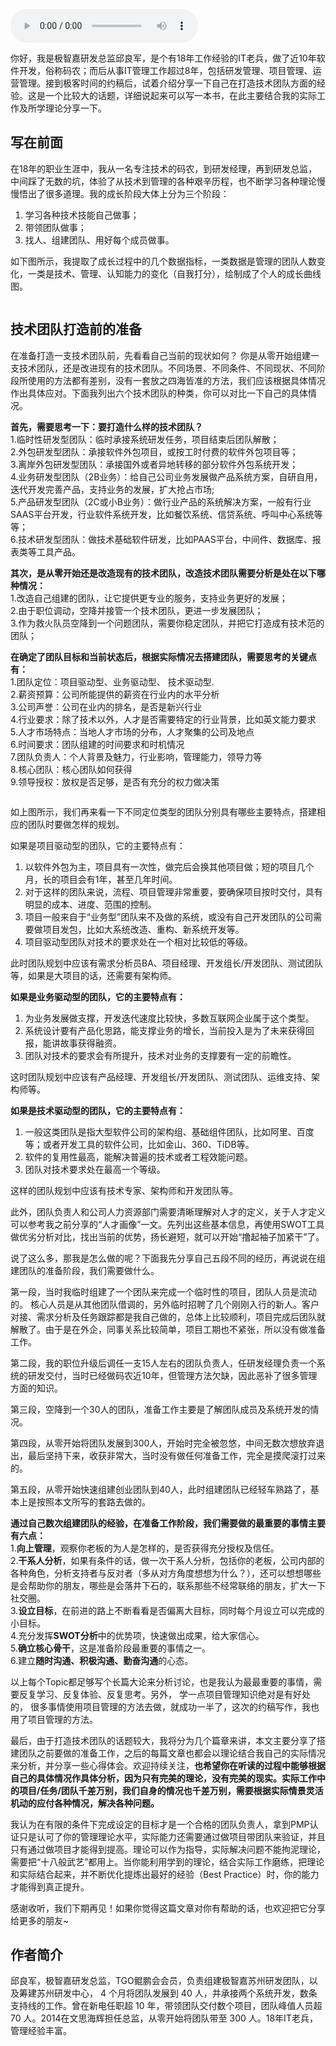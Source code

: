 <audio title="第174讲 _ 邱良军：打造高效技术团队，你准备好了吗！" src="https://static001.geekbang.org/resource/audio/fd/bc/fd69f93d0e089bd21a9fa680fa8bc5bc.mp3" controls="controls"></audio> 
<p>你好，我是极智嘉研发总监邱良军，是个有18年工作经验的IT老兵，做了近10年软件开发，俗称码农；而后从事IT管理工作超过8年，包括研发管理、项目管理、运营管理。接到极客时间的约稿后，试着介绍分享一下自己在打造技术团队方面的经验。这是一个比较大的话题，详细说起来可以写一本书，在此主要结合我的实际工作及所学理论分享一下。</p><h2>写在前面</h2><p>在18年的职业生涯中，我从一名专注技术的码农，到研发经理，再到研发总监，中间踩了无数的坑，体验了从技术到管理的各种艰辛历程，也不断学习各种理论慢慢悟出了很多道理。我的成长阶段大体上分为三个阶段：</p><ol>
<li>学习各种技术技能自己做事；</li>
<li>带领团队做事；</li>
<li>找人、组建团队、用好每个成员做事。</li>
</ol><p>如下图所示，我提取了成长过程中的几个数据指标，一类数据是管理的团队人数变化，一类是技术、管理、认知能力的变化（自我打分），绘制成了个人的成长曲线图。</p><p><img src="https://static001.geekbang.org/resource/image/61/6d/61e85a2c0e1ba662bec6deb775c6536d.jpg" alt=""></p><h2>技术团队打造前的准备</h2><p>在准备打造一支技术团队前，先看看自己当前的现状如何？ 你是从零开始组建一支技术团队，还是改进现有的技术团队。不同场景、不同条件、不同现状、不同阶段所使用的方法都有差别，没有一套放之四海皆准的方法，我们应该根据具体情况作出具体应对。下面我列出六个技术团队的种类，你可以对比一下自己的具体情况。</p><!-- [[[read_end]]] --><p><strong>首先，需要思考一下：要打造什么样的技术团队？</strong><br>
1.临时性研发型团队：临时承接系统研发任务，项目结束后团队解散；<br>
2.外包研发型团队：承接软件外包项目，或按工时付费的软件外包项目等；<br>
3.离岸外包研发型团队：承接国外或者异地转移的部分软件外包系统开发；<br>
4.业务研发型团队（2B业务）：给自己公司业务发展做产品系统方案，自研自用，迭代开发完善产品，支持业务的发展，扩大抢占市场;<br>
5.产品研发型团队（2C或小B业务）：做行业产品的系统解决方案，一般有行业SAAS平台开发，行业软件系统开发，比如餐饮系统、信贷系统、呼叫中心系统等等；<br>
6.技术研发型团队：做技术基础软件研发，比如PAAS平台，中间件、数据库、报表类等工具产品。</p><p><strong>其次，是从零开始还是改造现有的技术团队，改造技术团队需要分析是处在以下哪种情况：</strong><br>
1.改造自己组建的团队，让它提供更专业的服务，支持业务更好的发展；<br>
2.由于职位调动，空降并接管一个技术团队，更进一步发展团队；<br>
3.作为救火队员空降到一个问题团队，需要你稳定团队，并把它打造成有技术范的团队；</p><p><strong>在确定了团队目标和当前状态后，根据实际情况去搭建团队，需要思考的关键点有：</strong><br>
1.团队定位：项目驱动型、业务驱动型、 技术驱动型.<br>
2.薪资预算：公司所能提供的薪资在行业内的水平分析<br>
3.公司声誉：公司在业内的排名，是否是新兴行业<br>
4.行业要求：除了技术以外，人才是否需要特定的行业背景，比如英文能力要求<br>
5.人才市场特点：当地人才市场的分布，人才聚集的公司及地点<br>
6.时间要求：团队组建的时间要求和时机情况<br>
7.团队负责人：个人背景及魅力，行业影响，管理能力，领导力等<br>
8.核心团队：核心团队如何获得<br>
9.领导授权：放权是否足够，是否有充分的权力做决策</p><p><img src="https://static001.geekbang.org/resource/image/4a/9e/4a06a1b92351b4fbe0da6065ecb20c9e.jpg" alt=""></p><p>如上图所示，我们再来看一下不同定位类型的团队分别具有哪些主要特点，搭建相应的团队时要做怎样的规划。</p><p>如果是项目驱动型的团队，它的主要特点有：</p><ol>
<li>以软件外包为主，项目具有一次性，做完后会换其他项目做；短的项目几个月，长的项目会有1年，甚至几年时间。</li>
<li>对于这样的团队来说，流程、项目管理非常重要，要确保项目按时交付，具有明显的成本、进度、范围的控制。</li>
<li>项目一般来自于“业务型”团队来不及做的系统，或没有自己开发团队的公司需要做项目发包，比如大系统改造、重构、新系统开发等。</li>
<li>项目驱动型团队对技术的要求处在一个相对比较低的等级。</li>
</ol><p>此时团队规划中应该有需求分析员BA、项目经理、开发组长/开发团队、测试团队等，如果是大项目的话，还需要有架构师。</p><p><strong>如果是业务驱动型的团队，它的主要特点有：</strong></p><ol>
<li>为业务发展做支撑，开发迭代速度比较快，多数互联网企业属于这个类型。</li>
<li>系统设计要有产品化思路，能支撑业务的增长，当前投入是为了未来获得回报，能讲故事获得融资。</li>
<li>团队对技术的要求会有所提升，技术对业务的支撑要有一定的前瞻性。</li>
</ol><p>这时团队规划中应该有产品经理、开发组长/开发团队、测试团队、运维支持、架构师等。</p><p><strong>如果是技术驱动型的团队，它的主要特点有：</strong></p><ol>
<li>一般这类团队是指大型软件公司的架构组、基础组件团队，比如阿里、百度等；或者开发工具的软件公司，比如金山、360、TiDB等。</li>
<li>软件的复用性最高，能解决普遍的技术或者工程效能问题。</li>
<li>团队对技术要求处在最高一个等级。</li>
</ol><p>这样的团队规划中应该有技术专家、架构师和开发团队等。</p><p>此外，团队负责人和公司人力资源部门需要清晰理解对人才的定义，关于人才定义可以参考我之前分享的“人才画像”一文。先列出这些基本信息，再使用SWOT工具做优劣分析对比，找出当前的优势，扬长避短，就可以开始“撸起袖子加紧干”了。</p><p>说了这么多，那我是怎么做的呢？下面我先分享自己五段不同的经历，再说说在组建团队的准备阶段，我们需要做什么。</p><p>第一段，当时我临时组建了一个团队来完成一个临时性的项目，团队人员是流动的。 核心人员是从其他团队借调的，另外临时招聘了几个刚刚入行的新人。客户对接、需求分析及任务跟踪都是我自己做的，总体上比较顺利，项目完成后团队就解散了。由于是在外企，同事关系比较简单，项目工期也不紧张，所以没有做准备工作。</p><p>第二段，我的职位升级后调任一支15人左右的团队负责人，任研发经理负责一个系统的研发交付，当时已经做码农近10年，但管理方法欠缺，因此恶补了很多管理方面的知识。</p><p>第三段，空降到一个30人的团队，准备工作主要是了解团队成员及系统开发的情况。</p><p>第四段，从零开始将团队发展到300人，开始时完全被忽悠，中间无数次想放弃退出，最后坚持下来，收获非常大，当时没有做任何准备工作，完全是摸爬滚打过来的。</p><p>第五段，从零开始快速组建创业团队到40人，此时组建团队已经轻车熟路了，基本上是按照本文所写的套路去做的。</p><p><strong>通过自己数次组建团队的经验，在准备工作阶段，我们需要做的最重要的事情主要有六点：</strong><br>
1.<strong>向上管理</strong>，观察你老板的为人是怎样的，是否获得充分授权及信任。<br>
2.<strong>干系人分析</strong>，如果有条件的话，做一次干系人分析，包括你的老板，公司内部的各种角色，分析支持者与反对者（多从对方角度想想为什么？），还可以想想哪些是会帮助你的朋友，哪些是会落井下石的，联系那些不经常联络的朋友，扩大一下社交圈。<br>
3.<strong>设立目标</strong>，在前进的路上不断看看是否偏离大目标，同时每个月设立可以完成的小目标。<br>
4.充分发挥<strong>SWOT分析</strong>中的优势项，快速做出成果，给大家信心。<br>
5.<strong>确立核心骨干</strong>，这是准备阶段最重要的事情之一。<br>
6.建立<strong>随时沟通、积极沟通、勤奋沟通</strong>的心态。</p><p>以上每个Topic都足够写个长篇大论来分析讨论，也是我认为最最重要的事情，需要反复学习、反复体验、反复思考。另外， 学一点项目管理知识绝对是有好处的， 很多事情使用项目管理的方法去做，就成功一半了，这次的约稿写作，我也用了项目管理的方法。</p><p>最后，由于打造技术团队的话题较大，我将分为几个篇章来讲，本文主要分享了搭建团队之前要做的准备工作，之后的每篇文章也都会以理论结合我自己的实际情况来分析，并分享一些心得体会。欢迎持续关注，<strong>也希望你在听读的过程中能够根据自己的具体情况作具体分析，因为只有完美的理论，没有完美的现实。实际工作中的项目/任务/团队千差万别，我们自身的情况也千差万别，需要根据实际情景灵活机动的应付各种情况，解决各种问题。</strong></p><p>我认为在有限的条件下完成设定的目标才是一个合格的团队负责人，拿到PMP认证只是认可了你的管理理论水平，实际能力还需要通过做项目带团队来验证，并且只有通过做项目才能得到提高。理论可以作为指导，实际解决问题不能拘泥理论，需要把“十八般武艺”都用上。当你能利用学到的理论，结合实际工作磨练，把理论和实际结合起来，并不断优化提炼出最好的经验（Best Practice）时，你的能力才能得到真正提升。</p><p>感谢收听，我们下期再见！如果你觉得这篇文章对你有帮助的话，也欢迎把它分享给更多的朋友~</p><h2>作者简介</h2><p>邱良军，极智嘉研发总监，TGO鲲鹏会会员，负责组建极智嘉苏州研发团队，以及筹建苏州研发中心， 4 个月将团队发展到 40 人，并承接两个系统开发，数条支持线的工作。曾在新电任职超 10 年，带领团队交付数个项目，团队峰值人员超 70 人。2014在文思海辉担任总监，从零开始将团队带至 300 人。18年IT老兵，管理经验丰富。</p><p></p>
